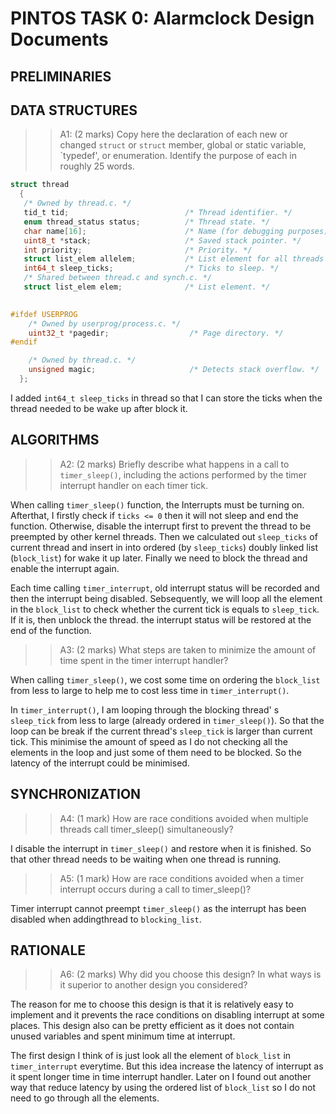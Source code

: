 # PINTOS TASK 0: Alarmclock Design Documents

## PRELIMINARIES

## DATA STRUCTURES

>> A1: (2 marks) 
>> Copy here the declaration of each new or changed `struct` or `struct` member, global or static variable, `typedef', or enumeration.  Identify the purpose of each in roughly 25 words.

```c
struct thread
  {
   /* Owned by thread.c. */
   tid_t tid;                          /* Thread identifier. */
   enum thread_status status;          /* Thread state. */
   char name[16];                      /* Name (for debugging purposes). */
   uint8_t *stack;                     /* Saved stack pointer. */
   int priority;                       /* Priority. */
   struct list_elem allelem;           /* List element for all threads list. */
   int64_t sleep_ticks;                /* Ticks to sleep. */
   /* Shared between thread.c and synch.c. */
   struct list_elem elem;              /* List element. */
    

#ifdef USERPROG
    /* Owned by userprog/process.c. */
    uint32_t *pagedir;                  /* Page directory. */
#endif

    /* Owned by thread.c. */
    unsigned magic;                     /* Detects stack overflow. */
  };
```

I added `int64_t sleep_ticks` in thread so that I can store the ticks when the thread needed to be wake up after block it.

## ALGORITHMS

>> A2: (2 marks)
>> Briefly describe what happens in a call to `timer_sleep()`, including the actions performed by the timer interrupt handler on each timer tick.

When calling `timer_sleep()` function, the Interrupts must be turning on. Afterthat, I firstly check if `ticks <= 0` then it will not sleep and end the function. Otherwise, disable the interrupt first to prevent the thread to be preempted by other kernel threads. Then we calculated out `sleep_ticks` of current thread and insert in into ordered (by `sleep_ticks`) doubly linked list (`block_list`) for wake it up later. Finally we need to block the thread and enable the interrupt again.

Each time calling `timer_interrupt`, old interrupt status will be recorded and then the interrupt being disabled. Sebsequently, we will loop all the element in the `block_list` to check whether the current tick is equals to `sleep_tick`. If it is, then unblock the thread. the interrupt status will be restored at the end of the function.

>> A3: (2 marks)
>> What steps are taken to minimize the amount of time spent in the timer interrupt handler?

When calling `timer_sleep()`, we cost some time on ordering the `block_list` from less to large to help me to cost less time in `timer_interrupt()`.

In `timer_interrupt()`, I am looping through the blocking thread' s `sleep_tick` from less to large (already ordered in `timer_sleep()`). So that the loop can be break if the current thread's `sleep_tick` is larger than current tick. This minimise the amount of speed as I do not checking all the elements in the loop and just some of them need to be blocked. So the latency of the interrupt could be minimised.

## SYNCHRONIZATION

>> A4: (1 mark)
>> How are race conditions avoided when multiple threads call timer_sleep() simultaneously?

I disable the interrupt in `timer_sleep()` and restore when it is finished. So that other thread needs to be waiting when one thread is running.

>> A5: (1 mark)
>> How are race conditions avoided when a timer interrupt occurs during a call to timer_sleep()?

Timer interrupt cannot preempt `timer_sleep()` as the interrupt has been disabled when addingthread to `blocking_list`.

## RATIONALE

>> A6: (2 marks)
>> Why did you choose this design? 
>> In what ways is it superior to another design you considered?

The reason for me to choose this design is that it is relatively easy to implement and it prevents the race conditions on disabling interrupt at some places. This design also can be pretty efficient as it does not contain unused variables and spent minimum time at interrupt.

The first design I think of is just look all the element of `block_list` in `timer_interrupt` everytime. But this idea increase the latency of interrupt as it spent longer time in time interrupt handler. Later on I found out another way that reduce latency by using the ordered list of `block_list` so I do not need to go through all the elements.

